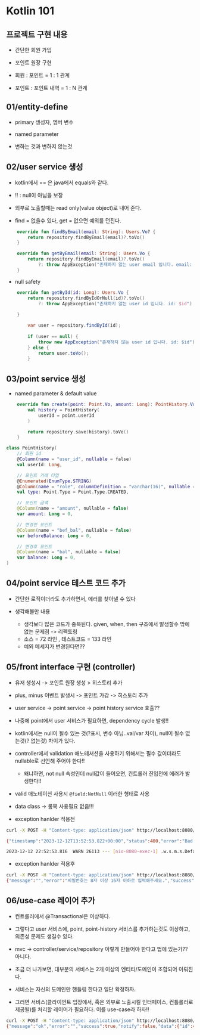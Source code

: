 # Kotlin 101

## 프로젝트 구현 내용

* 간단한 회원 가입

* 포인트 원장 구현

* 회원 : 포인트 = 1 : 1 관계

* 포인트 : 포인트 내역 = 1 : N 관계

## 01/entity-define

* primary 생성자, 멤버 변수

* named parameter

* 변하는 것과 변하지 않는것

## 02/user service 생성

* kotlin에서 == 은 java에서 equals와 같다.

* !! : null이 아님을 보장

* 외부로 노출할때는 read only(value object)로 내어 준다.

* find = 없을수 있다, get = 없으면 예외를 던진다.

```kotlin
    override fun findByEmail(email: String): Users.Vo? {
        return repository.findByEmail(email)?.toVo()
    }

    override fun getByEmail(email: String): Users.Vo {
        return repository.findByEmail(email)?.toVo()
            ?: throw AppException("존재하지 않는 user email 입니다. email: $email")
    }
```

* null safety

```kotlin    
    override fun getById(id: Long): Users.Vo {
        return repository.findByIdOrNull(id)?.toVo()
            ?: throw AppException("존재하지 않는 user id 입니다. id: $id")
        
    }
```

```java
        var user = repository.findById(id);
        
        if (user == null) {
            throw new AppException("존재하지 않는 user id 입니다. id: $id");
        } else {
            return user.toVo();
        }
```


## 03/point service 생성

* named parameter & default value

```kotlin
    override fun create(point: Point.Vo, amount: Long): PointHistory.Vo {
        val history = PointHistory(
            userId = point.userId
        )

        return repository.save(history).toVo()
    }

class PointHistory(
    // 회원 id
    @Column(name = "user_id", nullable = false)
    val userId: Long,

    // 포인트 거래 타입
    @Enumerated(EnumType.STRING)
    @Column(name = "role", columnDefinition = "varchar(16)", nullable = false)
    val type: Point.Type = Point.Type.CREATED,

    // 포인트 금액
    @Column(name = "amount", nullable = false)
    var amount: Long = 0,

    // 변경전 포인트
    @Column(name = "bef_bal", nullable = false)
    var beforeBalance: Long = 0,

    // 변경후 포인트
    @Column(name = "bal", nullable = false)
    var balance: Long = 0,
) 
```

## 04/point service 테스트 코드 추가

* 간단한 로직이더라도 추가하면서, 에러를 찾아낼 수 있다

* 생각해볼만 내용

    - 생각보다 많은 코드가 중복된다. given, when, then 구조에서 발생할수 밖에 없는 문제점 -> 리펙토링
    - 소스 = 72 라인 , 테스트코드 = 133 라인
    - 예외 메세지가 변경된다면??

## 05/front interface 구현 (controller)

* 유저 생성시 -> 포인트 원장 생성 > 히스토리 추가

* plus, minus 이벤트 발생시 -> 포인트 가감 -> 히스토리 추가

* user service -> point service -> point history service 호출??

* 나중에 point에서 user 서비스가 필요하면, dependency cycle 발생!!

* kotlin에서는 null이 될수 있는 것(?표시, 변수 아님..val/var 차이), null이 될수 없는것(? 없는것) 차이가 있다.

* controller에서 validation 애노테셔션을 사용하기 위해서는 필수 값이더라도 nullable로 선언해 주어야 한다!!

    - 왜냐하면, not null 속성인데 null값이 들어오면, 컨트롤러 진입전에 에러가 발생한다!!

* valid 애노테이션 사용시 `@field:NotNull` 이러한 형태로 사용

* data class -> 롬복 사용필요 없음!!!  
 
* exception hanlder 적용전
```bash
curl -X POST -H "Content-type: application/json" http://localhost:8080/api/v1/user/create -d '{"email": "hello#world.com", "password": "test"}'

{"timestamp":"2023-12-12T13:52:53.822+00:00","status":400,"error":"Bad Request","path":"/api/v1/user/create"}
```

```bash
2023-12-12 22:52:53.816  WARN 26113 --- [nio-8080-exec-1] .w.s.m.s.DefaultHandlerExceptionResolver : Resolved [org.springframework.web.bind.MethodArgumentNotValidException: Validation failed for argument [0] in public me.project3.demo.common.inout.AppResponse<me.project3.demo.conroller.UserCreateOut> me.project3.demo.conroller.UserController.create(me.project3.demo.conroller.UserCreateIn) with 2 errors: [Field error in object 'userCreateIn' on field 'password': rejected value [test]; codes [Length.userCreateIn.password,Length.password,Length.java.lang.String,Length]; arguments [org.springframework.context.support.DefaultMessageSourceResolvable: codes [userCreateIn.password,password]; arguments []; default message [password],16,8]; default message [비밀번호는 8자 이상 16자 이하로 입력해주세요.]] [Field error in object 'userCreateIn' on field 'email': rejected value [hello#world.com]; codes [Email.userCreateIn.email,Email.email,Email.java.lang.String,Email]; arguments [org.springframework.context.support.DefaultMessageSourceResolvable: codes [userCreateIn.email,email]; arguments []; default message [email],[Ljavax.validation.constraints.Pattern$Flag;@635d91fc,.*]; default message [이메일 형식이 아닙니다.]] ]
```

* exception hanlder 적용후
```bash
curl -X POST -H "Content-type: application/json" http://localhost:8080/api/v1/user/create -d '{"email": "hello#world.com", "password": "test"}'
{"message":"","error":"비밀번호는 8자 이상 16자 이하로 입력해주세요.","success":false,"notify":false,"data":null}
```

## 06/use-case 레이어 추가

* 컨트롤러에서 @Transactional은 이상하다.

* 그렇다고 user 서비스에, point, point-history 서비스를 추가하는것도 이상하고, 의존성 문제도 생길수 있다.

* mvc -> controller/service/repository 이렇게 만들어야 한다고 법에 있는가?? 아니다.

* 조금 더 나가보면, 대부분의 서비스는 2개 이상의 엔티티/도메인이 조합되어 이뤄진다.

* 서비스는 자신의 도메인만 핸들링 한다고 일단 확정하자.

* 그러면 서비스(클라이언트 입장에서, 혹은 외부로 노출시킬 인터페이스, 컨틀롤러로 제공될)를 처리할 레이어가 필요하다. 이를 use-case라 하자!!


```bash
curl -X POST -H "Content-type: application/json" http://localhost:8080/api/v1/user/create -d '{"email": "hello@world.com", "password": "test1234"}'
{"message":"ok","error":"","success":true,"notify":false,"data":{"id":4,"email":"hello@world.com","active":true,"point":0}}
```